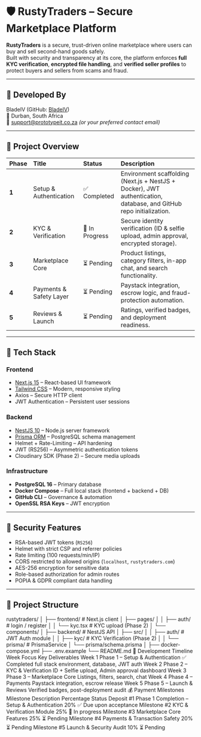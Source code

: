 # 🛡️ RustyTraders – Secure Marketplace Platform

**RustyTraders** is a secure, trust-driven online marketplace where users can buy and sell second-hand goods safely.  
Built with security and transparency at its core, the platform enforces **full KYC verification**, **encrypted file handling**, and **verified seller profiles** to protect buyers and sellers from scams and fraud.

---

## 👤 Developed By
BladeIV (GitHub: [BladeIV](https://github.com/BladeIV))  
📍 Durban, South Africa  
📧 support@prototypeit.co.za *(or your preferred contact email)*

---

## 🚀 Project Overview

| Phase | Title | Status | Description |
|:------|:-------|:-------|:-------------|
| **1** | Setup & Authentication | ✅ Completed | Environment scaffolding (Next.js + NestJS + Docker), JWT authentication, database, and GitHub repo initialization. |
| **2** | KYC & Verification | 🔄 In Progress | Secure identity verification (ID & selfie upload, admin approval, encrypted storage). |
| **3** | Marketplace Core | ⏳ Pending | Product listings, category filters, in-app chat, and search functionality. |
| **4** | Payments & Safety Layer | ⏳ Pending | Paystack integration, escrow logic, and fraud-protection automation. |
| **5** | Reviews & Launch | ⏳ Pending | Ratings, verified badges, and deployment readiness. |

---

## 🧱 Tech Stack

### **Frontend**
- [Next.js 15](https://nextjs.org/) – React-based UI framework  
- [Tailwind CSS](https://tailwindcss.com/) – Modern, responsive styling  
- Axios – Secure HTTP client  
- JWT Authentication – Persistent user sessions  

### **Backend**
- [NestJS 10](https://nestjs.com/) – Node.js server framework  
- [Prisma ORM](https://www.prisma.io/) – PostgreSQL schema management  
- Helmet + Rate-Limiting – API hardening  
- JWT (RS256) – Asymmetric authentication tokens  
- Cloudinary SDK (Phase 2) – Secure media uploads  

### **Infrastructure**
- **PostgreSQL 16** – Primary database  
- **Docker Compose** – Full local stack (frontend + backend + DB)  
- **GitHub CLI** – Governance & automation  
- **OpenSSL RSA Keys** – JWT encryption  

---

## 🔐 Security Features
- RSA-based JWT tokens (`RS256`)
- Helmet with strict CSP and referrer policies  
- Rate limiting (100 requests/min/IP)  
- CORS restricted to allowed origins (`localhost`, `rustytraders.com`)  
- AES-256 encryption for sensitive data  
- Role-based authorization for admin routes  
- POPIA & GDPR compliant data handling  

---

## 🧩 Project Structure

rustytraders/
│
├── frontend/ # Next.js client
│ ├── pages/
│ │ ├── auth/ # login / register
│ │ └── kyc.tsx # KYC upload (Phase 2)
│ └── components/
│
├── backend/ # NestJS API
│ ├── src/
│ │ ├── auth/ # JWT Auth module
│ │ ├── kyc/ # KYC Verification (Phase 2)
│ │ └── prisma/ # PrismaService
│ └── prisma/schema.prisma
│
├── docker-compose.yml
├── .env.example
└── README.md
📆 Development Timeline
Week	Focus	Key Deliverables
Week 1	Phase 1 – Setup & Authentication	✅ Completed full stack environment, database, JWT auth
Week 2	Phase 2 – KYC & Verification	ID + Selfie upload, Admin approval dashboard
Week 3	Phase 3 – Marketplace Core	Listings, filters, search, chat
Week 4	Phase 4 – Payments	Paystack integration, escrow release
Week 5	Phase 5 – Launch & Reviews	Verified badges, post-deployment audit
💰 Payment Milestones
Milestone	Description	Percentage	Status
Deposit #1	Phase 1 Completion – Setup & Authentication	20%	✅ Due upon acceptance
Milestone #2	KYC & Verification Module	25%	🔄 In progress
Milestone #3	Marketplace Core Features	25%	⏳ Pending
Milestone #4	Payments & Transaction Safety	20%	⏳ Pending
Milestone #5	Launch & Security Audit	10%	⏳ Pending

